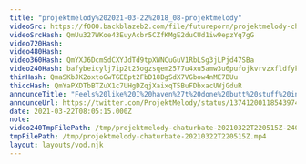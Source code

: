 ```yaml
---
title: "projektmelody%202021-03-22%2018_08-projektmelody"
videoSrc: https://f000.backblazeb2.com/file/futureporn/projektmelody-chaturbate-2021-03-22.mp4
videoSrcHash: QmUu327WKoe43EuyAcbr5CZfKMgE2duCUd1iw9epzYq7gG
video720Hash: 
video480Hash: 
video360Hash: QmYXJ6DcmSdCXYJdTd9tpXWNCuGuV1RbLSg3jLPjd47SBa
video240Hash: bafybeicylj7ip2t25ogzsqem2577u4xu5amw3u6pufojkvrvzxfldfyk54?filename=projektmelody-chaturbate-20210322T220515Z-240p.mp4
thinHash: QmaSKbJK2oxtoGwTGEBpt2FbD18BgSdX7VGbow4nME7BUu
thiccHash: QmYaPXDTbBTZuX1c7UHgDZqjXaixqT5BuFDbxacUWjGduR
announceTitle: "Feels%20like%20I%20haven%27t%20done%20butt%20stuff%20in%20weeks%20UNACCEPTABLE%20%3E.%3C"
announceUrl: https://twitter.com/ProjektMelody/status/1374120011854397442
date: 2021-03-22T08:05:15.000Z
note: 
video240TmpFilePath: /tmp/projektmelody-chaturbate-20210322T220515Z-240p.mp4
tmpFilePath: /tmp/projektmelody-chaturbate-20210322T220515Z.mp4
layout: layouts/vod.njk
---
```

